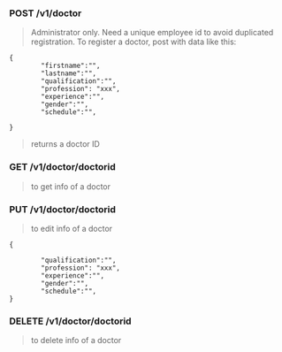 
### POST /v1/doctor

> Administrator only. Need a unique employee id to avoid duplicated registration. To register a doctor, post with data like this:

```
{
        "firstname":"",
        "lastname":"",
        "qualification":"",
        "profession": "xxx",
        "experience":"",
        "gender":"",
        "schedule":"",

}
```
> returns a doctor ID

### GET /v1/doctor/doctorid
> to get info of a doctor


### PUT /v1/doctor/doctorid
> to edit info of a doctor

```
{

        "qualification":"",
        "profession": "xxx",
        "experience":"",
        "gender":"",
        "schedule":"",
}
```



### DELETE /v1/doctor/doctorid
> to delete info of a doctor
